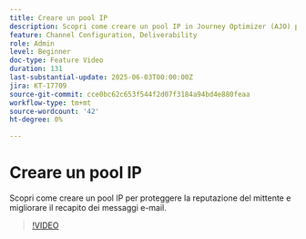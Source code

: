 ```yaml
---
title: Creare un pool IP
description: Scopri come creare un pool IP in Journey Optimizer (AJO) per proteggere la reputazione del mittente e migliorare il recapito dei messaggi e-mail.
feature: Channel Configuration, Deliverability
role: Admin
level: Beginner
doc-type: Feature Video
duration: 131
last-substantial-update: 2025-06-03T00:00:00Z
jira: KT-17709
source-git-commit: cce0bc62c653f544f2d07f3184a94bd4e880feaa
workflow-type: tm+mt
source-wordcount: '42'
ht-degree: 0%

---
```



# Creare un pool IP

Scopri come creare un pool IP per proteggere la reputazione del mittente e migliorare il recapito dei messaggi e-mail.

>[!VIDEO](https://video.tv.adobe.com/v/3463145/?learn=on&enablevpops)
